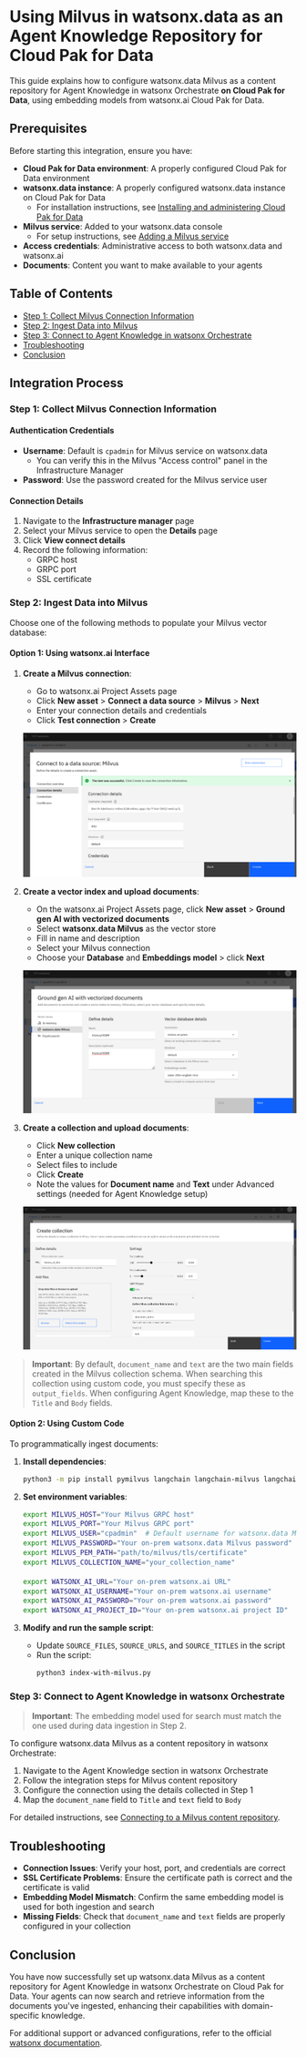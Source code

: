 # Using Milvus in watsonx.data as an Agent Knowledge Repository for Cloud Pak for Data

This guide explains how to configure watsonx.data Milvus as a content repository for Agent Knowledge in watsonx Orchestrate **on Cloud Pak for Data**, using embedding models from watsonx.ai Cloud Pak for Data.

## Prerequisites

Before starting this integration, ensure you have:

- **Cloud Pak for Data environment**: A properly configured Cloud Pak for Data environment
- **watsonx.data instance**: A properly configured watsonx.data instance on Cloud Pak for Data
  - For installation instructions, see [Installing and administering Cloud Pak for Data](https://www.ibm.com/docs/en/cloud-paks/cp-data/5.2.x?topic=installing-administering-cloud-pak-data)
- **Milvus service**: Added to your watsonx.data console
  - For setup instructions, see [Adding a Milvus service](https://www.ibm.com/docs/en/watsonxdata/standard/2.2.x?topic=milvus-adding-service)
- **Access credentials**: Administrative access to both watsonx.data and watsonx.ai
- **Documents**: Content you want to make available to your agents

## Table of Contents

- [Step 1: Collect Milvus Connection Information](#step-1-collect-milvus-connection-information)
- [Step 2: Ingest Data into Milvus](#step-2-ingest-data-into-milvus)
- [Step 3: Connect to Agent Knowledge in watsonx Orchestrate](#step-3-connect-to-agent-knowledge-in-watsonx-orchestrate)
- [Troubleshooting](#troubleshooting)
- [Conclusion](#conclusion)

## Integration Process

### Step 1: Collect Milvus Connection Information

#### Authentication Credentials

- **Username**: Default is `cpadmin` for Milvus service on watsonx.data
  - You can verify this in the Milvus "Access control" panel in the Infrastructure Manager
- **Password**: Use the password created for the Milvus service user

#### Connection Details

1. Navigate to the **Infrastructure manager** page
2. Select your Milvus service to open the **Details** page
3. Click **View connect details**
4. Record the following information:
   - GRPC host
   - GRPC port
   - SSL certificate

### Step 2: Ingest Data into Milvus

Choose one of the following methods to populate your Milvus vector database:

#### Option 1: Using watsonx.ai Interface

1. **Create a Milvus connection**:
   - Go to watsonx.ai Project Assets page
   - Click **New asset** > **Connect a data source** > **Milvus** > **Next**
   - Enter your connection details and credentials
   - Click **Test connection** > **Create**

   ![Milvus Connection Setup](./assets/create-milvus-connection.png)

2. **Create a vector index and upload documents**:
   - On the watsonx.ai Project Assets page, click **New asset** > **Ground gen AI with vectorized documents**
   - Select **watsonx.data Milvus** as the vector store
   - Fill in name and description
   - Select your Milvus connection
   - Choose your **Database** and **Embeddings model** > click **Next**

   ![Milvus Index Creation](./assets/create-milvus-index-watsonx-ai.png)

3. **Create a collection and upload documents**:
   - Click **New collection**
   - Enter a unique collection name
   - Select files to include
   - Click **Create**
   - Note the values for **Document name** and **Text** under Advanced settings (needed for Agent Knowledge setup)

   ![Milvus Collection Creation](./assets/create-milvus-collection-and-ingest-watsonx-ai.png)

> **Important**: By default, `document_name` and `text` are the two main fields created in the Milvus collection schema. When searching this collection using custom code, you must specify these as `output_fields`. When configuring Agent Knowledge, map these to the `Title` and `Body` fields.

#### Option 2: Using Custom Code

To programmatically ingest documents:

1. **Install dependencies**:
   ```bash
   python3 -m pip install pymilvus langchain langchain-milvus langchain-ibm ibm-watsonx-ai PyPDF2
   ```

2. **Set environment variables**:
   ```bash
   export MILVUS_HOST="Your Milvus GRPC host"
   export MILVUS_PORT="Your Milvus GRPC port"
   export MILVUS_USER="cpadmin"  # Default username for watsonx.data Milvus on-prem
   export MILVUS_PASSWORD="Your on-prem watsonx.data Milvus password"
   export MILVUS_PEM_PATH="path/to/milvus/tls/certificate"
   export MILVUS_COLLECTION_NAME="your_collection_name"

   export WATSONX_AI_URL="Your on-prem watsonx.ai URL"
   export WATSONX_AI_USERNAME="Your on-prem watsonx.ai username"
   export WATSONX_AI_PASSWORD="Your on-prem watsonx.ai password"
   export WATSONX_AI_PROJECT_ID="Your on-prem watsonx.ai project ID"
   ```

3. **Modify and run the sample script**:
   - Update `SOURCE_FILES`, `SOURCE_URLS`, and `SOURCE_TITLES` in the script
   - Run the script:
     ```bash
     python3 index-with-milvus.py
     ```

### Step 3: Connect to Agent Knowledge in watsonx Orchestrate

> **Important**: The embedding model used for search must match the one used during data ingestion in Step 2.

To configure watsonx.data Milvus as a content repository in watsonx Orchestrate:

1. Navigate to the Agent Knowledge section in watsonx Orchestrate
2. Follow the integration steps for Milvus content repository
3. Configure the connection using the details collected in Step 1
4. Map the `document_name` field to `Title` and `text` field to `Body`

For detailed instructions, see [Connecting to a Milvus content repository](https://www.ibm.com/docs/en/watsonx/watson-orchestrate/base?topic=agents-connecting-milvus-content-repository).

## Troubleshooting

- **Connection Issues**: Verify your host, port, and credentials are correct
- **SSL Certificate Problems**: Ensure the certificate path is correct and the certificate is valid
- **Embedding Model Mismatch**: Confirm the same embedding model is used for both ingestion and search
- **Missing Fields**: Check that `document_name` and `text` fields are properly configured in your collection

## Conclusion

You have now successfully set up watsonx.data Milvus as a content repository for Agent Knowledge in watsonx Orchestrate on Cloud Pak for Data. Your agents can now search and retrieve information from the documents you've ingested, enhancing their capabilities with domain-specific knowledge.

For additional support or advanced configurations, refer to the official [watsonx documentation](https://www.ibm.com/docs/en/watsonx).
